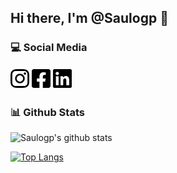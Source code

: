 ## Hi there, I'm @Saulogp :pizza:

### :computer: Social Media
[<img src="https://raw.githubusercontent.com/saulogp/saulogp/cfe31b7f376568fc1976704d7512eb3afcd46cb4/assets/instagram-brands.svg" width="30">](https://www.instagram.com/sauloproetti)
[<img src="https://raw.githubusercontent.com/saulogp/saulogp/dda7bc42756720dee82f656e2528583a903f9688/assets/facebook-square-brands.svg" width="30">](https://www.facebook.com/profile.php?id=100006834525192)
[<img src="https://raw.githubusercontent.com/saulogp/saulogp/dda7bc42756720dee82f656e2528583a903f9688/assets/linkedin-brands.svg" width="30">](https://www.linkedin.com/in/saulo-godoy-proetti-152bab158/)

### :bar_chart: Github Stats

![Saulogp's github stats](https://github-readme-stats.vercel.app/api?username=saulogp&count_private=true)

[![Top Langs](https://github-readme-stats.vercel.app/api/top-langs/?username=saulogp)](https://github.com/saulogp/github-readme-stats)


